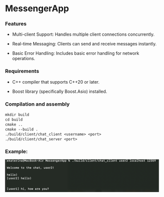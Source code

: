 # MessengerApp

### Features
* Multi-client Support: Handles multiple client connections concurrently.

* Real-time Messaging: Clients can send and receive messages instantly.

* Basic Error Handling: Includes basic error handling for network operations.

### Requirements

* C++ compiler that supports C++20 or later.

* Boost library (specifically Boost.Asio) installed.


### Compilation and assembly
```
mkdir build
cd build
cmake ..
cmake --build .
./build/client/chat_client <username> <port> 
./build/client/chat_server <port>
```

### Example:
![example](image/image.png)
